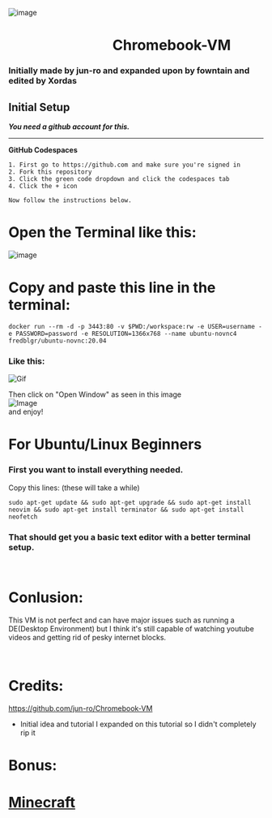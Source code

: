 ![image](https://user-images.githubusercontent.com/97373683/166140965-d63970e1-e4e5-41d1-b0e0-5833ba3b1ab9.png)
&nbsp;&nbsp;&nbsp;&nbsp;&nbsp;&nbsp;&nbsp;&nbsp;
# &nbsp;&nbsp;&nbsp;&nbsp;&nbsp;&nbsp;&nbsp;&nbsp; &nbsp;&nbsp;&nbsp;&nbsp;&nbsp;&nbsp;&nbsp;&nbsp;&nbsp;&nbsp;&nbsp;&nbsp;&nbsp;&nbsp;&nbsp;&nbsp;&nbsp;&nbsp;&nbsp;&nbsp;&nbsp;&nbsp;Chromebook-VM
### Initially made by jun-ro and expanded upon by fowntain and edited by Xordas


## Initial Setup
***You need a github account for this.***

---------------
**GitHub Codespaces**
```
1. First go to https://github.com and make sure you're signed in
2. Fork this repository
3. Click the green code dropdown and click the codespaces tab
4. Click the + icon

Now follow the instructions below.
```

# Open the Terminal like this:
![image](https://user-images.githubusercontent.com/97373683/166133162-b45bbcf0-4431-4a85-b51f-4339f21ac3b9.png)



# Copy and paste this line in the terminal:
```
docker run --rm -d -p 3443:80 -v $PWD:/workspace:rw -e USER=username -e PASSWORD=password -e RESOLUTION=1366x768 --name ubuntu-novnc4 fredblgr/ubuntu-novnc:20.04
```
### Like this: 
![Gif](https://gyazo.com/a8d59c59501b3f04d2fba0344b0c408d.gif)

Then click on "Open Window" as seen in this image
<br>
![Image](https://cdn.discordapp.com/attachments/741533658674102352/970189978070052946/unknown.png)
<br>
and enjoy!





# For Ubuntu/Linux Beginners

### First you want to install everything needed.
Copy this lines:
(these will take a while)

```
sudo apt-get update && sudo apt-get upgrade && sudo apt-get install neovim && sudo apt-get install terminator && sudo apt-get install neofetch
```

### That should get you a basic text editor with a better terminal setup.
<br>



# Conlusion:
This VM is not perfect and can have major issues such as running a DE(Desktop Environment) but I think it's still capable of watching youtube videos and getting rid of pesky internet blocks.

<br>

# Credits:
https://github.com/jun-ro/Chromebook-VM
- Initial idea and tutorial
I expanded on this tutorial so I didn't completely rip it


# Bonus:
# [Minecraft](./Minecraft.md)
